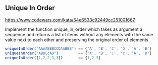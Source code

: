 ## Unique In Order

https://www.codewars.com/kata/54e6533c92449cc251001667

Implement the function unique_in_order which takes as argument a sequence and returns a list of items without any elements with the same value next to each other and preserving the original order of elements.

```js
uniqueInOrder("AAAABBBCCDAABBB") == {'A', 'B', 'C', 'D', 'A', 'B'}
uniqueInOrder("ABBCcAD")         == {'A', 'B', 'C', 'c', 'A', 'D'}
uniqueInOrder([1,2,2,3,3])       == {1,2,3}
```
